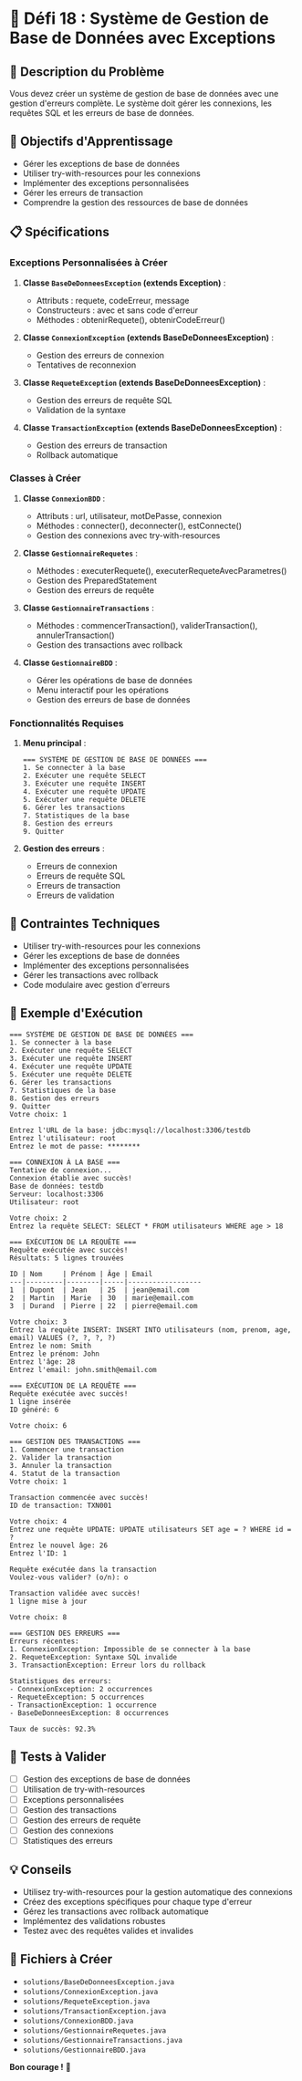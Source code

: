 # 🎯 Défi 18 : Système de Gestion de Base de Données avec Exceptions

## 📝 Description du Problème

Vous devez créer un système de gestion de base de données avec une gestion d'erreurs complète. Le système doit gérer les connexions, les requêtes SQL et les erreurs de base de données.

## 🎯 Objectifs d'Apprentissage

- Gérer les exceptions de base de données
- Utiliser try-with-resources pour les connexions
- Implémenter des exceptions personnalisées
- Gérer les erreurs de transaction
- Comprendre la gestion des ressources de base de données

## 📋 Spécifications

### Exceptions Personnalisées à Créer

1. **Classe `BaseDeDonneesException` (extends Exception)** :
   - Attributs : requete, codeErreur, message
   - Constructeurs : avec et sans code d'erreur
   - Méthodes : obtenirRequete(), obtenirCodeErreur()

2. **Classe `ConnexionException` (extends BaseDeDonneesException)** :
   - Gestion des erreurs de connexion
   - Tentatives de reconnexion

3. **Classe `RequeteException` (extends BaseDeDonneesException)** :
   - Gestion des erreurs de requête SQL
   - Validation de la syntaxe

4. **Classe `TransactionException` (extends BaseDeDonneesException)** :
   - Gestion des erreurs de transaction
   - Rollback automatique

### Classes à Créer

1. **Classe `ConnexionBDD`** :
   - Attributs : url, utilisateur, motDePasse, connexion
   - Méthodes : connecter(), deconnecter(), estConnecte()
   - Gestion des connexions avec try-with-resources

2. **Classe `GestionnaireRequetes`** :
   - Méthodes : executerRequete(), executerRequeteAvecParametres()
   - Gestion des PreparedStatement
   - Gestion des erreurs de requête

3. **Classe `GestionnaireTransactions`** :
   - Méthodes : commencerTransaction(), validerTransaction(), annulerTransaction()
   - Gestion des transactions avec rollback

4. **Classe `GestionnaireBDD`** :
   - Gérer les opérations de base de données
   - Menu interactif pour les opérations
   - Gestion des erreurs de base de données

### Fonctionnalités Requises

1. **Menu principal** :
   ```
   === SYSTÈME DE GESTION DE BASE DE DONNÉES ===
   1. Se connecter à la base
   2. Exécuter une requête SELECT
   3. Exécuter une requête INSERT
   4. Exécuter une requête UPDATE
   5. Exécuter une requête DELETE
   6. Gérer les transactions
   7. Statistiques de la base
   8. Gestion des erreurs
   9. Quitter
   ```

2. **Gestion des erreurs** :
   - Erreurs de connexion
   - Erreurs de requête SQL
   - Erreurs de transaction
   - Erreurs de validation

## 🔧 Contraintes Techniques

- Utiliser try-with-resources pour les connexions
- Gérer les exceptions de base de données
- Implémenter des exceptions personnalisées
- Gérer les transactions avec rollback
- Code modulaire avec gestion d'erreurs

## 📝 Exemple d'Exécution

```
=== SYSTÈME DE GESTION DE BASE DE DONNÉES ===
1. Se connecter à la base
2. Exécuter une requête SELECT
3. Exécuter une requête INSERT
4. Exécuter une requête UPDATE
5. Exécuter une requête DELETE
6. Gérer les transactions
7. Statistiques de la base
8. Gestion des erreurs
9. Quitter
Votre choix: 1

Entrez l'URL de la base: jdbc:mysql://localhost:3306/testdb
Entrez l'utilisateur: root
Entrez le mot de passe: ********

=== CONNEXION À LA BASE ===
Tentative de connexion...
Connexion établie avec succès!
Base de données: testdb
Serveur: localhost:3306
Utilisateur: root

Votre choix: 2
Entrez la requête SELECT: SELECT * FROM utilisateurs WHERE age > 18

=== EXÉCUTION DE LA REQUÊTE ===
Requête exécutée avec succès!
Résultats: 5 lignes trouvées

ID | Nom     | Prénom | Âge | Email
---|---------|--------|-----|------------------
1  | Dupont  | Jean   | 25  | jean@email.com
2  | Martin  | Marie  | 30  | marie@email.com
3  | Durand  | Pierre | 22  | pierre@email.com

Votre choix: 3
Entrez la requête INSERT: INSERT INTO utilisateurs (nom, prenom, age, email) VALUES (?, ?, ?, ?)
Entrez le nom: Smith
Entrez le prénom: John
Entrez l'âge: 28
Entrez l'email: john.smith@email.com

=== EXÉCUTION DE LA REQUÊTE ===
Requête exécutée avec succès!
1 ligne insérée
ID généré: 6

Votre choix: 6

=== GESTION DES TRANSACTIONS ===
1. Commencer une transaction
2. Valider la transaction
3. Annuler la transaction
4. Statut de la transaction
Votre choix: 1

Transaction commencée avec succès!
ID de transaction: TXN001

Votre choix: 4
Entrez une requête UPDATE: UPDATE utilisateurs SET age = ? WHERE id = ?
Entrez le nouvel âge: 26
Entrez l'ID: 1

Requête exécutée dans la transaction
Voulez-vous valider? (o/n): o

Transaction validée avec succès!
1 ligne mise à jour

Votre choix: 8

=== GESTION DES ERREURS ===
Erreurs récentes:
1. ConnexionException: Impossible de se connecter à la base
2. RequeteException: Syntaxe SQL invalide
3. TransactionException: Erreur lors du rollback

Statistiques des erreurs:
- ConnexionException: 2 occurrences
- RequeteException: 5 occurrences
- TransactionException: 1 occurrence
- BaseDeDonneesException: 8 occurrences

Taux de succès: 92.3%
```

## 🧪 Tests à Valider

- [ ] Gestion des exceptions de base de données
- [ ] Utilisation de try-with-resources
- [ ] Exceptions personnalisées
- [ ] Gestion des transactions
- [ ] Gestion des erreurs de requête
- [ ] Gestion des connexions
- [ ] Statistiques des erreurs

## 💡 Conseils

- Utilisez try-with-resources pour la gestion automatique des connexions
- Créez des exceptions spécifiques pour chaque type d'erreur
- Gérez les transactions avec rollback automatique
- Implémentez des validations robustes
- Testez avec des requêtes valides et invalides

## 🎯 Fichiers à Créer

- `solutions/BaseDeDonneesException.java`
- `solutions/ConnexionException.java`
- `solutions/RequeteException.java`
- `solutions/TransactionException.java`
- `solutions/ConnexionBDD.java`
- `solutions/GestionnaireRequetes.java`
- `solutions/GestionnaireTransactions.java`
- `solutions/GestionnaireBDD.java`

**Bon courage !** 🚀
